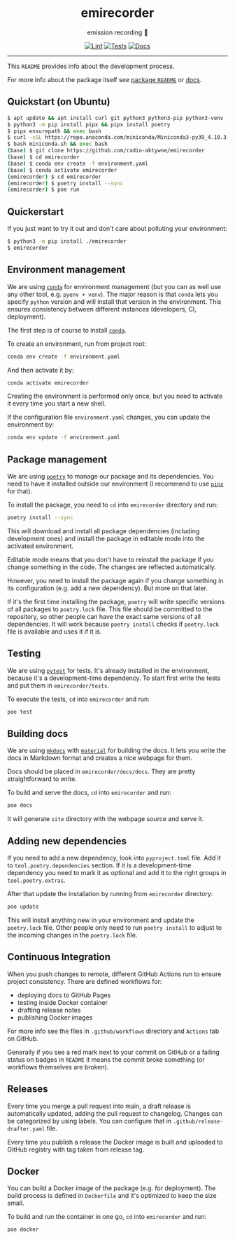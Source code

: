 <h1 align="center">emirecorder</h1>

<div align="center">

emission recording 🎥

[![Lint](https://github.com/radio-aktywne/emirecorder/actions/workflows/lint.yaml/badge.svg)](https://github.com/radio-aktywne/emirecorder/actions/workflows/lint.yaml)
[![Tests](https://github.com/radio-aktywne/emirecorder/actions/workflows/test-docker.yaml/badge.svg)](https://github.com/radio-aktywne/emirecorder/actions/workflows/test-docker.yaml)
[![Docs](https://github.com/radio-aktywne/emirecorder/actions/workflows/docs.yaml/badge.svg)](https://github.com/radio-aktywne/emirecorder/actions/workflows/docs.yaml)

</div>

---

This `README` provides info about the development process.

For more info about the package itself see
[package `README`](emirecorder/README.md) or
[docs](https://radio-aktywne.github.io/emirecorder).

## Quickstart (on Ubuntu)

```sh
$ apt update && apt install curl git python3 python3-pip python3-venv
$ python3 -m pip install pipx && pipx install poetry
$ pipx ensurepath && exec bash
$ curl -sSL https://repo.anaconda.com/miniconda/Miniconda3-py39_4.10.3-Linux-x86_64.sh -o miniconda.sh
$ bash miniconda.sh && exec bash
(base) $ git clone https://github.com/radio-aktywne/emirecorder
(base) $ cd emirecorder
(base) $ conda env create -f environment.yaml
(base) $ conda activate emirecorder
(emirecorder) $ cd emirecorder
(emirecorder) $ poetry install --sync
(emirecorder) $ poe run
```

## Quickerstart

If you just want to try it out and don't care about polluting your environment:

```sh
$ python3 -m pip install ./emirecorder
$ emirecorder
```

## Environment management

We are using [`conda`](https://conda.io) for environment management
(but you can as well use any other tool, e.g. `pyenv + venv`). The major reason
is that `conda` lets you specify `python` version and will install that version
in the environment. This ensures consistency between different instances
(developers, CI, deployment).

The first step is of course to install [`conda`](https://conda.io).

To create an environment, run from project root:

```sh
conda env create -f environment.yaml
```

And then activate it by:

```sh
conda activate emirecorder
```

Creating the environment is performed only once, but you need to activate it
every time you start a new shell.

If the configuration file `environment.yaml` changes, you can update the
environment by:

```sh
conda env update -f environment.yaml
```

## Package management

We are using [`poetry`](https://python-poetry.org) to manage our package and
its dependencies. You need to have it installed outside our environment
(I recommend to use [`pipx`](https://pipxproject.github.io/pipx) for that).

To install the package, you need to `cd`
into `emirecorder` directory and run:

```sh
poetry install --sync
```

This will download and install all package dependencies (including development
ones) and install the package in editable mode into the activated environment.

Editable mode means that you don't have to reinstall the package if you change
something in the code. The changes are reflected automatically.

However, you need to install the package again if you change something in its
configuration (e.g. add a new dependency). But more on that later.

If it's the first time installing the package, `poetry` will write specific
versions of all packages to `poetry.lock` file. This file should be committed
to the repository, so other people can have the exact same versions of all
dependencies. It will work because `poetry install` checks if `poetry.lock`
file is available and uses it if it is.

## Testing

We are using [`pytest`](https://pytest.org) for tests. It's already installed
in the environment, because it's a development-time dependency. To start first
write the tests and put them in `emirecorder/tests`.

To execute the tests, `cd` into `emirecorder` and run:

```sh
poe test
```

## Building docs

We are using [`mkdocs`](https://www.mkdocs.org)
with [`material`](https://squidfunk.github.io/mkdocs-material)
for building the docs. It lets you write the docs in Markdown format and
creates a nice webpage for them.

Docs should be placed in `emirecorder/docs/docs`. They
are pretty straightforward to write.

To build and serve the docs,
`cd` into `emirecorder` and run:

```sh
poe docs
```

It will generate `site` directory with the webpage source and serve it.

## Adding new dependencies

If you need to add a new dependency, look into `pyproject.toml` file. Add it
to `tool.poetry.dependencies` section. If it is a development-time dependency
you need to mark it as optional and add it to the right groups
in `tool.poetry.extras`.

After that update the installation by running
from `emirecorder` directory:

```sh
poe update
```

This will install anything new in your environment and update the `poetry.lock`
file. Other people only need to run `poetry install` to adjust to the incoming
changes in the `poetry.lock` file.

## Continuous Integration

When you push changes to remote, different GitHub Actions run to ensure project
consistency. There are defined workflows for:

- deploying docs to GitHub Pages
- testing inside Docker container
- drafting release notes
- publishing Docker images

For more info see the files in `.github/workflows` directory and `Actions` tab
on GitHub.

Generally if you see a red mark next to your commit on GitHub or a failing
status on badges in `README`
it means the commit broke something (or workflows themselves are broken).

## Releases

Every time you merge a pull request into main, a draft release is automatically
updated, adding the pull request to changelog. Changes can be categorized by
using labels. You can configure that in `.github/release-drafter.yaml` file.

Every time you publish a release the Docker image is built
and uploaded to GitHub registry with tag taken from release tag.

## Docker

You can build a Docker image of the package (e.g. for deployment). The build
process is defined in `Dockerfile` and it's optimized to keep the size small.

To build and run the container in one go,
`cd` into `emirecorder` and run:

```sh
poe docker
```
